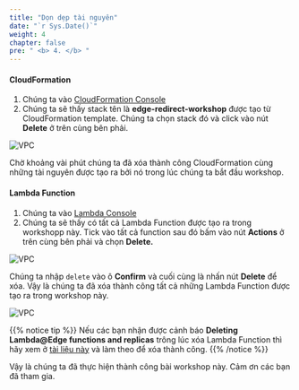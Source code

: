 ```yaml
---
title: "Dọn dẹp tài nguyên"
date: "`r Sys.Date()`"
weight: 4
chapter: false
pre: " <b> 4. </b> "
---
```


#### CloudFormation

1. Chúng ta vào [CloudFormation Console](https://us-east-1.console.aws.amazon.com/cloudformation/home?region=us-east-1#/stacks?filteringText=&filteringStatus=active&viewNested=true)
2. Chúng ta sẽ thấy stack tên là **edge-redirect-workshop** được tạo từ CloudFormation template. Chúng ta chọn stack đó và click vào nút **Delete** ở trên cùng bên phải.

![VPC](/images/4.clean/4-1.png)

Chờ khoảng vài phút chúng ta đã xóa thành công CloudFormation cùng những tài nguyên được tạo ra bởi nó trong lúc chúng ta bắt đầu workshop.

#### Lambda Function

1. Chúng ta vào [Lambda Console](https://us-east-1.console.aws.amazon.com/lambda/home?region=us-east-1#/functions)
2. Chúng ta sẽ thấy có tất cả Lambda Function được tạo ra trong workshopp này. Tick vào tất cả function sau đó bấm vào nút **Actions** ở trên cùng bên phải và chọn **Delete.**

![VPC](/images/4.clean/4-2.png)

Chúng ta nhập `delete` vào ô **Confirm** và cuối cùng là nhấn nút **Delete** để xóa. Vậy là chúng ta đã xóa thành công tất cả những Lambda Function được tạo ra trong workshop này.

![VPC](/images/4.clean/4-3.png)

{{% notice tip %}}
Nếu các bạn nhận được cảnh báo **Deleting Lambda@Edge functions and replicas** trông lúc xóa Lambda Function thì hãy xem ở [tài liệu này](https://docs.aws.amazon.com/AmazonCloudFront/latest/DeveloperGuide/lambda-edge-delete-replicas.html) và làm theo để xóa thành công.
{{% /notice %}}

Vậy là chúng ta đã thực hiện thành công bài workshop này. Cảm ơn các bạn đã tham gia.
